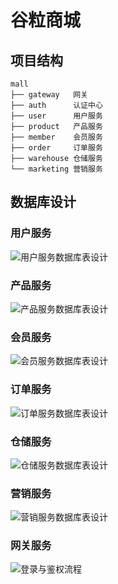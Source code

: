 # 谷粒商城

## 项目结构

```text
mall
├── gateway   网关
├── auth      认证中心
├── user      用户服务
├── product   产品服务
├── member    会员服务
├── order     订单服务
├── warehouse 仓储服务
└── marketing 营销服务
```

## 数据库设计

### 用户服务

![用户服务数据库表设计](user/doc/db/UMS.png)

### 产品服务

![产品服务数据库表设计](product/doc/db/PMS.png)

### 会员服务

![会员服务数据库表设计](member/doc/db/MMS.png)

### 订单服务

![订单服务数据库表设计](order/doc/db/OMS.png)

### 仓储服务

![仓储服务数据库表设计](warehouse/doc/db/WMS.png)

### 营销服务

![营销服务数据库表设计](marketing/doc/db/Marketing.png)

### 网关服务 

![登录与鉴权流程](gateway/doc/image/auth.png)

